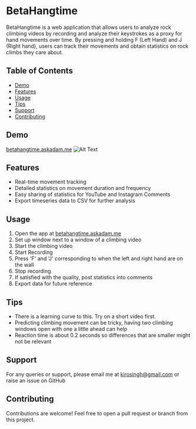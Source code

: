 # BetaHangtime

BetaHangtime is a web application that allows users to analyze rock climbing videos by recording and analyze their keystrokes as a proxy for hand movements over time. By pressing and holding F (Left Hand) and J (Right hand), users can track their movements and obtain statistics on rock climbs they care about.

## Table of Contents
- [Demo](#demo)
- [Features](#features)
- [Usage](#usage)
- [Tips](#tips)
- [Support](#support)
- [Contributing](#contributing)

## Demo
[betahangtime.askadam.me](betahangtime.askadam.me)
![Alt Text](https://media.giphy.com/media/vFKqnCdLPNOKc/giphy.gif)

## Features
- Real-time movement tracking
- Detailed statistics on movement duration and frequency
- Easy sharing of statistics for YouTube and Instagram Comments
- Export timeseries data to CSV for further analysis

## Usage
1. Open the app at [betahangtime.askadam.me](betahangtime.askadam.me)
2. Set up window next to a window of a climbing video
3. Start the climbing video
4. Start Recording
5. Press 'F' and 'J' corresponding to when the left and right hand are on the wall
6. Stop recording
7. If satisfied with the quality, post statistics into comments
8. Export data for future reference

## Tips
- There is a learning curve to this. Try on a short video first.
- Predicting climbing movement can be tricky, having two climbing windows open with one a little ahead can help
- Reaction time is about 0.2 seconds so differences that are smaller might not be relevant

## Support
For any queries or support, please email me at kirosingh@gmail.com or raise an issue on GitHub

## Contributing
Contributions are welcome! Feel free to open a pull request or branch from this project.